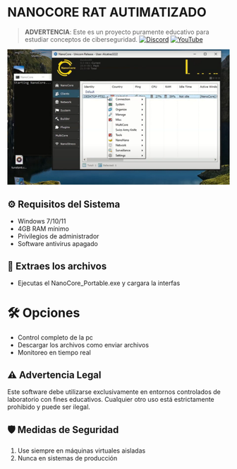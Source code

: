 # NANOCORE RAT AUTIMATIZADO
> **ADVERTENCIA**: Este es un proyecto puramente educativo para estudiar conceptos de ciberseguridad.
[![Discord](https://img.shields.io/discord/123456789?color=7289DA&label=Discord&logo=discord&logoColor=white)](https://discord.gg/tfRuSC52Da)
[![YouTube](https://img.shields.io/badge/YouTube-red?style=flat-square&logo=youtube)]([https://youtube.com/@tucanal](https://www.youtube.com/@TODO-HACK-OFFICIAL))

![Interface Demo](/img.png)

## ⚙️ Requisitos del Sistema
- Windows 7/10/11
- 4GB RAM mínimo
- Privilegios de administrador
- Software antivirus apagado

## 📂 Extraes los archivos
- Ejecutas el NanoCore_Portable.exe y cargara la interfas

# 🛠️ Opciones
- Control completo de la pc
- Descargar los archivos como enviar archivos
- Monitoreo en tiempo real

## ⚠️ Advertencia Legal
Este software debe utilizarse exclusivamente en entornos controlados de laboratorio con fines educativos. Cualquier otro uso está estrictamente prohibido y puede ser ilegal.

## 🛡️ Medidas de Seguridad
1. Use siempre en máquinas virtuales aisladas
2. Nunca en sistemas de producción
